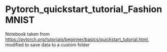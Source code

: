 # Pytorch_quickstart_tutorial_FashionMNIST
Notebook taken from https://pytorch.org/tutorials/beginner/basics/quickstart_tutorial.html, modified to save data to a custom folder
